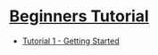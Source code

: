# [Beginners Tutorial](http://groovy.codehaus.org/Beginners+Tutorial)
- [Tutorial 1 - Getting Started](tutorial-1.groovy)
